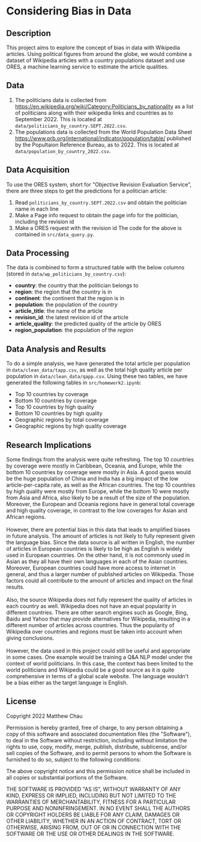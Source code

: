 # Considering Bias in Data

## Description
This project aims to explore the concept of bias in data with Wikipedia articles. Using political figures from around the globe, we would combine a dataset of Wikipedia articles with a country populations dataset and use ORES, a machine learning service to estimate the article qualities.

## Data
1. The politicians data is collected from https://en.wikipedia.org/wiki/Category:Politicians_by_nationality as a list of politicians along with their wikipedia links and countries as to September 2022. This is located at `data/politicians_by_country.SEPT.2022.csv`.
2. The populations data is collected from the World Population Data Sheet https://www.prb.org/international/indicator/population/table/ published by the Popultaion Reference Bureau, as to 2022. This is located at `data/population_by_country_2022.csv`.

## Data Acquisition
To use the ORES system, short for "Objective Revision Evaluation Service", there are three steps to get the predictions for a politician article:
1. Read `politicians_by_country.SEPT.2022.csv` and obtain the politician name in each line
2. Make a Page info request to obtain the page info for the politician, including the revision id
3. Make a ORES request with the revision id
The code for the above is contained in `src/data_query.py`.

## Data Processing
The data is combined to form a structured table with the below columns (stored in `data/wp_politicians_by_country.csv`):
- **country**: the country that the politician belongs to
- **region**: the region that the country is in
- **continent**: the continent that the region is in
- **population**: the population of the *country*
- **article_title**: the name of the article
- **revision_id**: the latest revision id of the article
- **article_quality**: the predicted quality of the article by ORES
- **region_population**: the population of the *region*

## Data Analysis and Results
To do a simple analysis, we have generated the total article per population in `data/clean_data/tapp.csv`, as well as the total high quality article per population in `data/clean_data/qapp.csv`. Using these two tables, we have generated the following tables in `src/homework2.ipynb`:
- Top 10 countries by coverage
- Bottom 10 countries by coverage
- Top 10 countries by high quality
- Bottom 10 countries by high quality
- Geographic regions by total coverage
- Geographic regions by high quality coverage

## Research Implications
Some findings from the analysis were quite refreshing. The top 10 countries by coverage were mostly in Caribbean, Oceania, and Europe, while the bottom 10 countries by coverage were mostly in Asia. A good guess would be the huge population of China and India has a big impact of the low article-per-capita rate, as well as the African countries. The top 10 countries by high quality were mostly from Europe, while the bottom 10 were mostly from Asia and Africa, also likely to be a result of the size of the population. Moreover, the European and Oceania regions have in general total coverage and high quality coverage, in contrast to the low coverages for Asian and African regions.
<br><br>
However, there are potential bias in this data that leads to amplified biases in future analysis. The amount of articles is not likely to fully represent given the language bias. Since the data source is all written in English, the number of articles in European countries is likely to be high as English is widely used in European countries. On the other hand, it is not commonly used in Asian as they all have their own languages in each of the Asian countries. Moreover, European countries could have more access to internet in general, and thus a larger number of published articles on Wikipedia. Those factors could all contribute to the amount of articles and impact on the final results.
<br><br>
Also, the source Wikipedia does not fully represent the quality of articles in each country as well. Wikipedia does not have an equal popularity in different countries. There are other search engines such as Google, Bing, Baidu and Yahoo that may provide alternatives for Wikipedia, resulting in a different number of articles across countries. Thus the popularity of Wikipedia over countries and regions must be taken into account when giving conclusions.
<br><br>
However, the data used in this project could still be useful and appropriate in some cases. One example would be training a Q&A NLP model under the context of world politicians. In this case, the context has been limited to the world politicians and Wikipedia could be a good source as it is quite comprehensive in terms of a global scale website. The language wouldn't be a bias either as the target language is English.

## License
Copyright 2022 Matthew Chau

Permission is hereby granted, free of charge, to any person obtaining a copy of this software and associated documentation files (the "Software"), to deal in the Software without restriction, including without limitation the rights to use, copy, modify, merge, publish, distribute, sublicense, and/or sell copies of the Software, and to permit persons to whom the Software is furnished to do so, subject to the following conditions:

The above copyright notice and this permission notice shall be included in all copies or substantial portions of the Software.

THE SOFTWARE IS PROVIDED "AS IS", WITHOUT WARRANTY OF ANY KIND, EXPRESS OR IMPLIED, INCLUDING BUT NOT LIMITED TO THE WARRANTIES OF MERCHANTABILITY, FITNESS FOR A PARTICULAR PURPOSE AND NONINFRINGEMENT. IN NO EVENT SHALL THE AUTHORS OR COPYRIGHT HOLDERS BE LIABLE FOR ANY CLAIM, DAMAGES OR OTHER LIABILITY, WHETHER IN AN ACTION OF CONTRACT, TORT OR OTHERWISE, ARISING FROM, OUT OF OR IN CONNECTION WITH THE SOFTWARE OR THE USE OR OTHER DEALINGS IN THE SOFTWARE.
